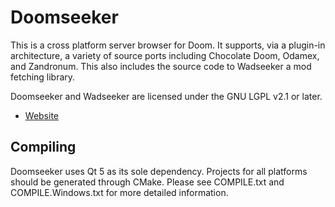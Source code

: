 Doomseeker
==========

This is a cross platform server browser for Doom.  It supports, via a plugin-in
architecture, a variety of source ports including Chocolate Doom, Odamex, and
Zandronum.  This also includes the source code to Wadseeker a mod fetching
library.

Doomseeker and Wadseeker are licensed under the GNU LGPL v2.1 or later.

* [Website](https://doomseeker.drdteam.org)

Compiling
---------

Doomseeker uses Qt 5 as its sole dependency.  Projects for all platforms should
be generated through CMake.  Please see COMPILE.txt and COMPILE.Windows.txt for
more detailed information.
